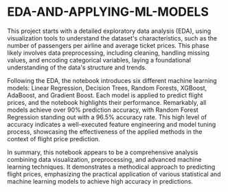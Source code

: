 # EDA-AND-APPLYING-ML-MODELS

This project starts with a detailed exploratory data analysis (EDA), using visualization tools to understand the dataset's characteristics, such as the number of passengers per airline and average ticket prices. This phase likely involves data preprocessing, including cleaning, handling missing values, and encoding categorical variables, laying a foundational understanding of the data's structure and trends.

Following the EDA, the notebook introduces six different machine learning models: Linear Regression, Decision Trees, Random Forests, XGBoost, AdaBoost, and Gradient Boost. Each model is applied to predict flight prices, and the notebook highlights their performance. Remarkably, all models achieve over 90% prediction accuracy, with Random Forest Regression standing out with a 96.5% accuracy rate. This high level of accuracy indicates a well-executed feature engineering and model tuning process, showcasing the effectiveness of the applied methods in the context of flight price prediction.

In summary, this notebook appears to be a comprehensive analysis combining data visualization, preprocessing, and advanced machine learning techniques. It demonstrates a methodical approach to predicting flight prices, emphasizing the practical application of various statistical and machine learning models to achieve high accuracy in predictions.
